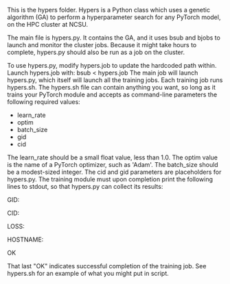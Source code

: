This is the hypers folder.  Hypers is a Python class which uses a genetic algorithm (GA) to perform a hyperparameter search for any PyTorch model, on the HPC cluster at NCSU.

The main file is hypers.py.  It contains the GA, and it uses bsub and bjobs to launch and monitor the cluster jobs.  Because it might take hours to complete, hypers.py should also
be run as a job on the cluster.

To use hypers.py, modify hypers.job to update the hardcoded path within.  Launch hypers.job with: 
bsub < hypers.job
The main job will launch hypers.py, which itself will launch all the training jobs.
Each training job runs hypers.sh.  The hypers.sh file can contain anything you want, so long as it trains your PyTorch module and accepts as command-line parameters the following required values:
- learn_rate
- optim
- batch_size
- gid
- cid

The learn_rate should be a small float value, less than 1.0.  The optim value is the name of a PyTorch optimizer, such as 'Adam'.  The batch_size should be a modest-sized integer.
The cid and gid parameters are placeholders for hypers.py.
The training module must upon completion print the following lines to stdout, so that hypers.py can collect its results:

GID: <gid>

CID: <cid>

LOSS: <final validation loss value>

HOSTNAME: <hostname where the training job ran>

OK


That last "OK" indicates successful completion of the training job. See hypers.sh for an example of what you might put in script.
